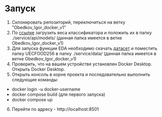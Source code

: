 # Запуск

1. Склонировать репозиторий, переключиться на ветку "Obedkov_Igor_docker_v1"
2. По [ссылке](https://drive.google.com/file/d/1N4Qy6LwOzENtHG8QdCQbBKlpSDVbCjZL/view?usp=sharing) загрузить веса классификатора и положить их в папку ./service/api/models/ (данная папка имеется в ветке Obedkov_Igor_docker_v1)
3. Для запуска функции EDA необходимо скачать [датасет](http://foodcam.mobi/dataset256.zip) и поместить папку UECFOOD256 в папку ./service/data/ (данная папка имеется в ветке Obedkov_Igor_docker_v1)
4. Проверить, что на вашем устройстве установлен Docker Desktop. Открыть Docker Desktop.
5. Открыть консоль в корне проекта и последовательно выполнить следующие команды:
* docker login -u docker-username
* docker compose build (для первого запуска)
* docker compose up
6. Перейти по адресу - http://localhost:8501
